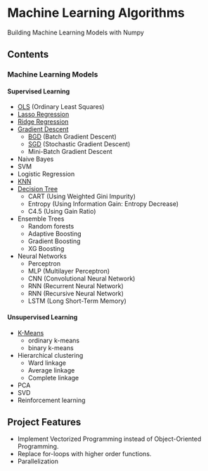 # Machine Learning Algorithms
Building Machine Learning Models with Numpy

## Contents
### Machine Learning Models
#### Supervised Learning
  - [OLS](https://github.com/JunjieTsai/Machine_Learning_Algorithms/blob/master/linear_model.py) (Ordinary Least Squares)
  - [Lasso Regression](https://github.com/JunjieTsai/Machine_Learning_Algorithms/blob/master/linear_model.py)
  - [Ridge Regression](https://github.com/JunjieTsai/Machine_Learning_Algorithms/blob/master/linear_model.py)
  - [Gradient Descent](https://github.com/JunjieTsai/Machine_Learning_Algorithms/blob/master/linear_model.py)
    - [BGD](https://github.com/JunjieTsai/Machine_Learning_Algorithms/blob/master/linear_model.py) (Batch Gradient Descent)
    - [SGD](https://github.com/JunjieTsai/Machine_Learning_Algorithms/blob/master/linear_model.py) (Stochastic Gradient Descent)
    - Mini-Batch Gradient Descent
  - Naive Bayes
  - SVM
  - Logistic Regression
  - [KNN](https://github.com/JunjieTsai/Machine_Learning_Algorithms/blob/master/knn.py)
  - [Decision Tree](https://github.com/JunjieTsai/Machine_Learning_Algorithms/blob/master/tree.py)
    - CART    (Using Weighted Gini Impurity)
    - Entropy (Using Information Gain: Entropy Decrease)
    - C4.5    (Using Gain Ratio)
  - Ensemble Trees
    - Random forests
    - Adaptive Boosting
    - Gradient Boosting
    - XG Boosting
  - Neural Networks
    - Perceptron
    - MLP (Multilayer Perceptron)
    - CNN (Convolutional Neural Network)
    - RNN (Recurrent Neural Network)
    - RNN (Recursive Neural Network)
    - LSTM (Long Short-Term Memory)

#### Unsupervised Learning
  - [K-Means](https://github.com/JunjieTsai/Machine_Learning_Algorithms/blob/master/kmeans.py)
    - ordinary k-means
    - binary k-means
  - Hierarchical clustering
    - Ward linkage
    - Average linkage
    - Complete linkage
  - PCA
  - SVD
  - Reinforcement learning

## Project Features
- Implement Vectorized Programming instead of Object-Oriented Programming.
- Replace for-loops with higher order functions.
- Parallelization
